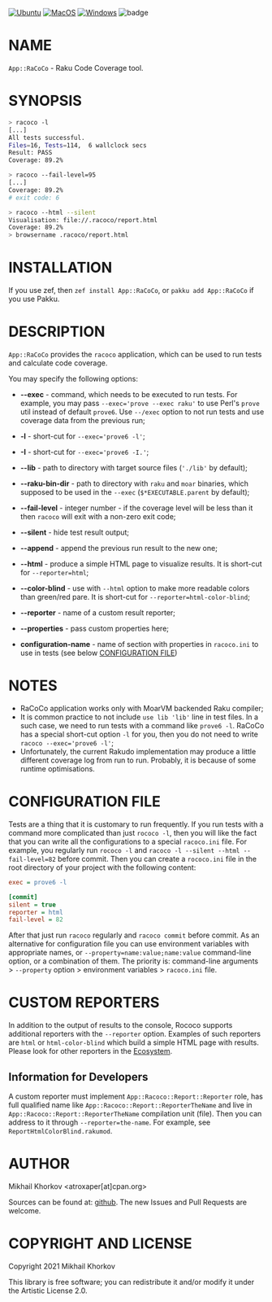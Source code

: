 [![Ubuntu](https://github.com/atroxaper/raku-RaCoCo/actions/workflows/ubuntu.yml/badge.svg)](https://github.com/atroxaper/raku-RaCoCo/actions/workflows/ubuntu.yml)
[![MacOS](https://github.com/atroxaper/raku-RaCoCo/actions/workflows/macos.yml/badge.svg)](https://github.com/atroxaper/raku-RaCoCo/actions/workflows/macos.yml)
[![Windows](https://github.com/atroxaper/raku-RaCoCo/actions/workflows/windows.yml/badge.svg)](https://github.com/atroxaper/raku-RaCoCo/actions/workflows/windows.yml)
![badge](https://img.shields.io/endpoint?url=https://gist.githubusercontent.com/atroxaper/bbe5dc9c78db69d256b11c2ea562a42f/raw/racoco-ubuntu-coco.json)

# NAME

`App::RaCoCo` - Raku Code Coverage tool.

# SYNOPSIS

```bash
> racoco -l
[...]
All tests successful.
Files=16, Tests=114,  6 wallclock secs
Result: PASS
Coverage: 89.2%

> racoco --fail-level=95
[...]
Coverage: 89.2%
# exit code: 6

> racoco --html --silent
Visualisation: file://.racoco/report.html
Coverage: 89.2%
> browsername .racoco/report.html
```

# INSTALLATION

If you use zef, then `zef install App::RaCoCo`, or `pakku add App::RaCoCo` if you use Pakku.

# DESCRIPTION

`App::RaCoCo` provides the `racoco` application, which can be used to run tests and calculate code coverage.

You may specify the following options:

* **--exec** - command, which needs to be executed to run tests. For example, you may pass `--exec='prove --exec raku'` to use Perl's `prove` util instead of default `prove6`. Use `--/exec` option to not run tests and use coverage data from the previous run;

* **-l** - short-cut for `--exec='prove6 -l'`;

* **-I** - short-cut for `--exec='prove6 -I.'`;

* **--lib** - path to directory with target source files (`'./lib'` by default);

* **--raku-bin-dir** - path to directory with `raku` and `moar` binaries, which supposed to be used in the `--exec` (`$*EXECUTABLE.parent` by default);

* **--fail-level** - integer number - if the coverage level will be less than it then `racoco` will exit with a non-zero exit code;

* **--silent** - hide test result output;

* **--append** - append the previous run result to the new one;

* **--html** - produce a simple HTML page to visualize results. It is short-cut for `--reporter=html`;

* **--color-blind** - use with `--html` option to make more readable colors than green/red pare. It is short-cut for `--reporter=html-color-blind`;

* **--reporter** - name of a custom result reporter;

* **--properties** - pass custom properties here;

* **configuration-name** - name of section with properties in `racoco.ini` to use in tests (see below [CONFIGURATION FILE](#configuration-file))


# NOTES

* RaCoCo application works only with MoarVM backended Raku compiler;
* It is common practice to not include `use lib 'lib'` line in test files. In a such case, we need to run tests with a command like `prove6 -l`. RaCoCo has a special short-cut option `-l` for you, then you do not need to write `racoco --exec='prove6 -l'`;
* Unfortunately, the current Rakudo implementation may produce a little different coverage log from run to run. Probably, it is because of some runtime optimisations.

# CONFIGURATION FILE

Tests are a thing that it is customary to run frequently. If you run tests with a command more complicated than just `rococo -l`, then you will like the fact that you can write all the configurations to a special `racoco.ini` file. For example, you regularly run `rococo -l` and `racoco -l --silent --html --fail-level=82` before commit. Then you can create a `rococo.ini` file in the root directory of your project with the following content:

```ini
exec = prove6 -l

[commit]
silent = true
reporter = html
fail-level = 82
```

After that just run `racoco` regularly and `racoco commit` before commit. As an alternative for configuration file you can use environment variables with appropriate names, or `--property=name:value;name:value` command-line option, or a combination of them. The priority is: command-line arguments > `--property` option > environment variables > `racoco.ini` file.

# CUSTOM REPORTERS

In addition to the output of results to the console, Rococo supports additional reporters with the `--reporter` option. Examples of such reporters are `html` or `html-color-blind` which build a simple HTML page with results. Please look for other reporters in the [Ecosystem](https://raku.land/?q=racoco).

## Information for Developers

A custom reporter must implement `App::Racoco::Report::Reporter` role, has full qualified name like `App::Racoco::Report::ReporterTheName` and live in `App::Racoco::Report::ReporterTheName` compilation unit (file). Then you can address to it through `--reporter=the-name`. For example, see `ReportHtmlColorBlind.rakumod`.

# AUTHOR

Mikhail Khorkov <atroxaper[at]cpan.org>

Sources can be found at: [github](https://github.com/atroxaper/raku-RaCoCo). The new Issues and Pull Requests are welcome.

# COPYRIGHT AND LICENSE

Copyright 2021 Mikhail Khorkov

This library is free software; you can redistribute it and/or modify it under the Artistic License 2.0.




